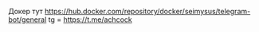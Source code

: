 Докер тут https://hub.docker.com/repository/docker/seimysus/telegram-bot/general
tg = https://t.me/achcock
